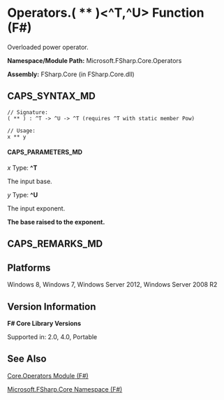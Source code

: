 # Operators.( ** )<^T,^U> Function (F#)

Overloaded power operator.

**Namespace/Module Path:** Microsoft.FSharp.Core.Operators

**Assembly:** FSharp.Core (in FSharp.Core.dll)


## CAPS_SYNTAX_MD

```
// Signature:
( ** ) : ^T -> ^U -> ^T (requires ^T with static member Pow)

// Usage:
x ** y
```

#### CAPS_PARAMETERS_MD
*x*
Type: **^T**


The input base.


*y*
Type: **^U**


The input exponent.



**The base raised to the exponent.**
## CAPS_REMARKS_MD

## Platforms
Windows 8, Windows 7, Windows Server 2012, Windows Server 2008 R2


## Version Information
**F# Core Library Versions**

Supported in: 2.0, 4.0, Portable




## See Also
[Core.Operators Module &#40;F&#35;&#41;](Core.Operators+Module+%28F%23%29.md)

[Microsoft.FSharp.Core Namespace &#40;F&#35;&#41;](Microsoft.FSharp.Core+Namespace+%28F%23%29.md)

